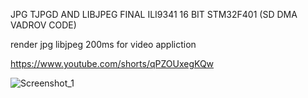 JPG TJPGD AND LIBJPEG FINAL ILI9341 16 BIT STM32F401 (SD DMA VADROV CODE)

render jpg libjpeg 200ms for video appliction

https://www.youtube.com/shorts/qPZOUxegKQw

![Screenshot_1](https://github.com/offpic/JPG-TJPGD-AND-LIBJPEG-FINAL-ILI9341-16-BIT-STM32F401-SD-DMA/assets/31142397/979037dc-df8b-4c07-b550-e31e81eac173)

